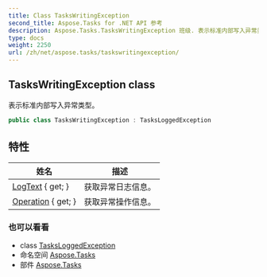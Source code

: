 ```yaml
---
title: Class TasksWritingException
second_title: Aspose.Tasks for .NET API 参考
description: Aspose.Tasks.TasksWritingException 班级. 表示标准内部写入异常类型
type: docs
weight: 2250
url: /zh/net/aspose.tasks/taskswritingexception/
---
```

## TasksWritingException class

表示标准内部写入异常类型。

```csharp
public class TasksWritingException : TasksLoggedException
```

## 特性

| 姓名 | 描述 |
| --- | --- |
| [LogText](../../aspose.tasks/tasksloggedexception/logtext/) { get; } | 获取异常日志信息。 |
| [Operation](../../aspose.tasks/tasksloggedexception/operation/) { get; } | 获取异常操作信息。 |

### 也可以看看

* class [TasksLoggedException](../tasksloggedexception/)
* 命名空间 [Aspose.Tasks](../../aspose.tasks/)
* 部件 [Aspose.Tasks](../../)


